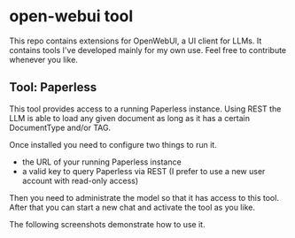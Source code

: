 # open-webui tool

This repo contains extensions for OpenWebUI, a UI client for LLMs. It contains tools I've developed mainly for my own use. Feel free to contribute whenever you like.

## Tool: Paperless 
This tool provides access to a running Paperless instance. Using REST the LLM is able to load any given document as long as it has a certain DocumentType and/or TAG.

Once installed you need to configure two things to run it.

* the URL of your running Paperless instance
* a valid key to query Paperless via REST (I prefer to use a new user account with read-only access)

Then you need to administrate the model so that it has access to this tool. After that you can start a new chat and activate the tool as you like.

The following screenshots demonstrate how to use it.

